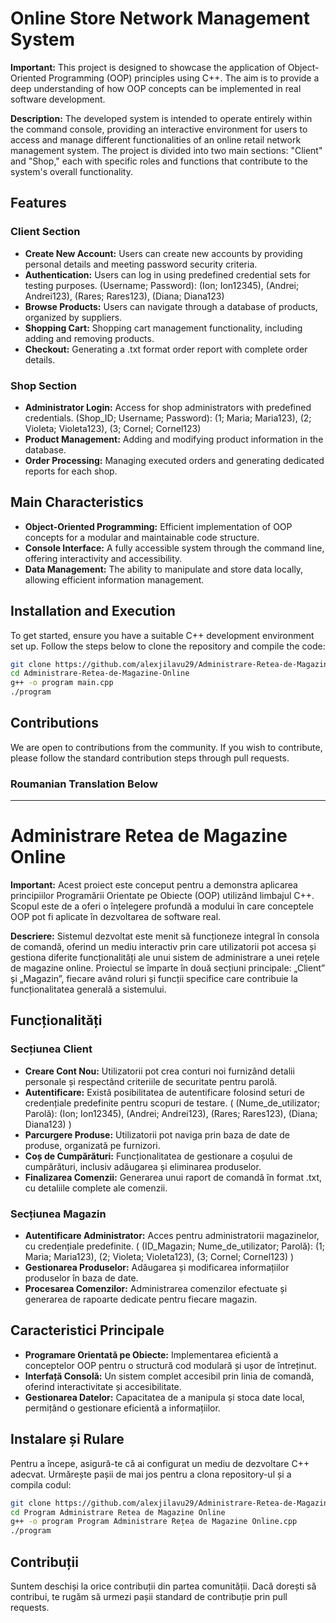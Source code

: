 # Online Store Network Management System

**Important:** This project is designed to showcase the application of Object-Oriented Programming (OOP) principles using C++. The aim is to provide a deep understanding of how OOP concepts can be implemented in real software development.

**Description:** The developed system is intended to operate entirely within the command console, providing an interactive environment for users to access and manage different functionalities of an online retail network management system. The project is divided into two main sections: "Client" and "Shop," each with specific roles and functions that contribute to the system's overall functionality.

## Features

### Client Section
- **Create New Account:** Users can create new accounts by providing personal details and meeting password security criteria.
- **Authentication:** Users can log in using predefined credential sets for testing purposes. (Username; Password): (Ion; Ion12345), (Andrei; Andrei123), (Rares; Rares123), (Diana; Diana123)
- **Browse Products:** Users can navigate through a database of products, organized by suppliers.
- **Shopping Cart:** Shopping cart management functionality, including adding and removing products.
- **Checkout:** Generating a .txt format order report with complete order details.

### Shop Section
- **Administrator Login:** Access for shop administrators with predefined credentials. (Shop_ID; Username; Password): (1; Maria; Maria123), (2; Violeta; Violeta123), (3; Cornel; Cornel123)
- **Product Management:** Adding and modifying product information in the database.
- **Order Processing:** Managing executed orders and generating dedicated reports for each shop.

## Main Characteristics

- **Object-Oriented Programming:** Efficient implementation of OOP concepts for a modular and maintainable code structure.
- **Console Interface:** A fully accessible system through the command line, offering interactivity and accessibility.
- **Data Management:** The ability to manipulate and store data locally, allowing efficient information management.

## Installation and Execution

To get started, ensure you have a suitable C++ development environment set up. Follow the steps below to clone the repository and compile the code:

```bash
git clone https://github.com/alexjilavu29/Administrare-Retea-de-Magazine-Online
cd Administrare-Retea-de-Magazine-Online
g++ -o program main.cpp
./program
```

## Contributions

We are open to contributions from the community. If you wish to contribute, please follow the standard contribution steps through pull requests.


### Roumanian Translation Below
--- 



# Administrare Retea de Magazine Online

**Important:** Acest proiect este conceput pentru a demonstra aplicarea principiilor Programării Orientate pe Obiecte (OOP) utilizând limbajul C++. Scopul este de a oferi o înțelegere profundă a modului în care conceptele OOP pot fi aplicate în dezvoltarea de software real.

**Descriere:** Sistemul dezvoltat este menit să funcționeze integral în consola de comandă, oferind un mediu interactiv prin care utilizatorii pot accesa și gestiona diferite funcționalități ale unui sistem de administrare a unei rețele de magazine online. Proiectul se împarte în două secțiuni principale: „Client” și „Magazin”, fiecare având roluri și funcții specifice care contribuie la funcționalitatea generală a sistemului.

## Funcționalități

### Secțiunea Client
- **Creare Cont Nou:** Utilizatorii pot crea conturi noi furnizând detalii personale și respectând criteriile de securitate pentru parolă.
- **Autentificare:** Există posibilitatea de autentificare folosind seturi de credențiale predefinite pentru scopuri de testare.  ( (Nume_de_utilizator; Parolă): (Ion; Ion12345), (Andrei; Andrei123), (Rares; Rares123), (Diana; Diana123) )
- **Parcurgere Produse:** Utilizatorii pot naviga prin baza de date de produse, organizată pe furnizori.
- **Coș de Cumpărături:** Funcționalitatea de gestionare a coșului de cumpărături, inclusiv adăugarea și eliminarea produselor.
- **Finalizarea Comenzii:** Generarea unui raport de comandă în format .txt, cu detaliile complete ale comenzii.

### Secțiunea Magazin
- **Autentificare Administrator:** Acces pentru administratorii magazinelor, cu credențiale predefinite. ( (ID_Magazin; Nume_de_utilizator; Parolă): (1; Maria; Maria123), (2; Violeta; Violeta123), (3; Cornel; Cornel123) )
- **Gestionarea Produselor:** Adăugarea și modificarea informațiilor produselor în baza de date.
- **Procesarea Comenzilor:** Administrarea comenzilor efectuate și generarea de rapoarte dedicate pentru fiecare magazin.

## Caracteristici Principale

- **Programare Orientată pe Obiecte:** Implementarea eficientă a conceptelor OOP pentru o structură cod modulară și ușor de întreținut.
- **Interfață Consolă:** Un sistem complet accesibil prin linia de comandă, oferind interactivitate și accesibilitate.
- **Gestionarea Datelor:** Capacitatea de a manipula și stoca date local, permițând o gestionare eficientă a informațiilor.

## Instalare și Rulare

Pentru a începe, asigură-te că ai configurat un mediu de dezvoltare C++ adecvat. Urmărește pașii de mai jos pentru a clona repository-ul și a compila codul:

```bash
git clone https://github.com/alexjilavu29/Administrare-Retea-de-Magazine-Online
cd Program Administrare Retea de Magazine Online
g++ -o program Program Administrare Rețea de Magazine Online.cpp
./program
```

## Contribuții

Suntem deschiși la orice contribuții din partea comunității. Dacă dorești să contribui, te rugăm să urmezi pașii standard de contribuție prin pull requests.

